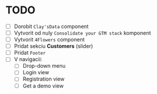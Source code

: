 # TODO

- [ ] Dorobit `Clay'sData` component
- [ ] Vytvorit od nuly `Consolidate your GTM stack` komponent
- [ ] Vytvorit `4Flowers` component
- [ ] Pridat sekciu **Customers** (slider)
- [ ] Pridat `Footer`
- [ ] V navigacii:
  - [ ] Drop-down menu
  - [ ] Login view
  - [ ] Registration view
  - [ ] Get a demo view